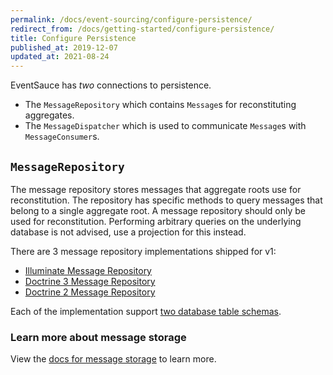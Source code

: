 ```yaml
---
permalink: /docs/event-sourcing/configure-persistence/
redirect_from: /docs/getting-started/configure-persistence/
title: Configure Persistence
published_at: 2019-12-07
updated_at: 2021-08-24
---
```


EventSauce has _two_ connections to persistence.

* The `MessageRepository` which contains `Message`s for reconstituting aggregates.
* The `MessageDispatcher` which is used to communicate `Message`s with `MessageConsumer`s.

## `MessageRepository`

The message repository stores messages that aggregate roots use for reconstitution. The
repository has specific methods to query messages that belong to a single aggregate root.
A message repository should only be used for reconstitution. Performing arbitrary queries
on the underlying database is not advised, use a projection for this instead.

There are 3 message repository implementations shipped for v1:

- [Illuminate Message Repository](/docs/message-storage/illuminate/)
- [Doctrine 3 Message Repository](/docs/message-storage/doctrine-3/)
- [Doctrine 2 Message Repository](/docs/message-storage/doctrine-2/)

Each of the implementation support [two database table schemas](/docs/message-storage/repository-table-schema/).

### Learn more about message storage

View the [docs for message storage](/docs/message-storage/) to learn more.
